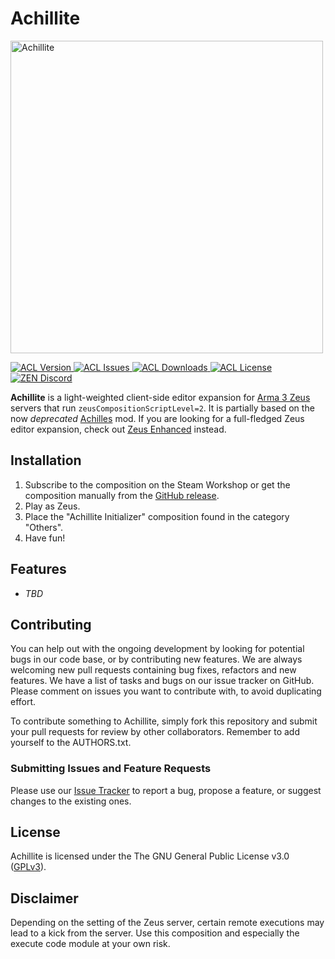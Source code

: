 <h1 align="left">Achillite</h1>
<p align="left">
    <img src="https://raw.githubusercontent.com/kexanone/Achillite/master/extras/assets/img/achilles-wallpaper.jpg" width="500" alt="Achillite">
</p>

<p align="left">
    <a href="https://github.com/kexanone/Achillite/releases/latest">
        <img src="https://img.shields.io/github/release/kexanone/Achillite.svg?label=Version&colorB=007EC6&style=flat-square" alt="ACL Version">
    </a>
    <a href="https://github.com/kexanone/Achillite/issues">
        <img src="https://img.shields.io/github/issues-raw/kexanone/Achillite.svg?style=flat-square&label=Issues" alt="ACL Issues">
    </a>
    <a href="https://github.com/kexanone/Achillite/releases">
        <img src="https://img.shields.io/github/downloads/kexanone/Achillite/total.svg?label=GitHub%20Downloads&colorB=brightgreen&style=flat-square" alt="ACL Downloads">
    </a>
    <a href="https://github.com/kexanone/Achillites/blob/master/LICENSE">
        <img src="https://img.shields.io/badge/License-GPLv3-red.svg?style=flat-square" alt="ACL License">
    </a>
    <a href="https://discord.gg/kN7Jnhr">
        <img src="https://img.shields.io/discord/364823341506363392.svg?label=Discord&style=flat-square&colorB=7683D5" alt="ZEN Discord">
    </a>
</p>

**Achillite** is a light-weighted client-side editor expansion for [Arma 3 Zeus](https://store.steampowered.com/app/275700/Arma_3_Zeus/) servers that run `zeusCompositionScriptLevel=2`.
It is partially based on the now _deprecated_ [Achilles](https://github.com/ArmaAchilles/Achilles) mod.
If you are looking for a full-fledged Zeus editor expansion, check out [Zeus Enhanced](https://github.com/zen-mod/ZEN) instead.

## Installation
1. Subscribe to the composition on the Steam Workshop or get the composition manually from the [GitHub release](https://github.com/Kexanone/Achillite/releases).
2. Play as Zeus.
3. Place the "Achillite Initializer" composition found in the category "Others".
4. Have fun!

## Features
- _TBD_

## Contributing
You can help out with the ongoing development by looking for potential bugs in our code base, or by contributing new features.
We are always welcoming new pull requests containing bug fixes, refactors and new features.
We have a list of tasks and bugs on our issue tracker on GitHub.
Please comment on issues you want to contribute with, to avoid duplicating effort.

To contribute something to Achillite, simply fork this repository and submit your pull requests for review by other collaborators.
Remember to add yourself to the AUTHORS.txt.

### Submitting Issues and Feature Requests
Please use our [Issue Tracker](https://github.com/kexanone/Achillite/issues) to report a bug, propose a feature, or suggest changes to the existing ones.

## License
Achillite is licensed under the The GNU General Public License v3.0 ([GPLv3](https://github.com/kexanone/Achillite/blob/master/LICENSE)).

## Disclaimer
Depending on the setting of the Zeus server, certain remote executions may lead to a kick from the server. Use this composition and especially the execute code module at your own risk.
